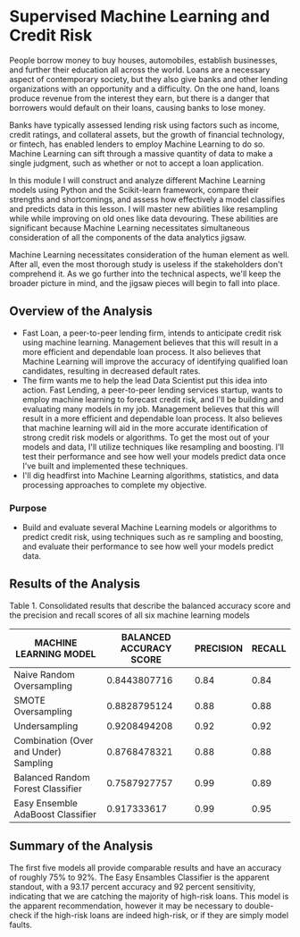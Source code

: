 # Supervised Machine Learning and Credit Risk

People borrow money to buy houses, automobiles, establish businesses, and further their education all across the world. Loans are a necessary aspect of contemporary society, but they also give banks and other lending organizations with an opportunity and a difficulty. On the one hand, loans produce revenue from the interest they earn, but there is a danger that borrowers would default on their loans, causing banks to lose money.

Banks have typically assessed lending risk using factors such as income, credit ratings, and collateral assets, but the growth of financial technology, or fintech, has enabled lenders to employ Machine Learning to do so. Machine Learning can sift through a massive quantity of data to make a single judgment, such as whether or not to accept a loan application.

In this module I will construct and analyze different Machine Learning models using Python and the Scikit-learn framework, compare their strengths and shortcomings, and assess how effectively a model classifies and predicts data in this lesson. I will master new abilities like resampling while while improving on old ones like data devouring. These abilities are significant because Machine Learning necessitates simultaneous consideration of all the components of the data analytics jigsaw.

Machine Learning necessitates consideration of the human element as well. After all, even the most thorough study is useless if the stakeholders don't comprehend it. As we go further into the technical aspects, we'll keep the broader picture in mind, and the jigsaw pieces will begin to fall into place.

## Overview of the Analysis

* Fast Loan, a peer-to-peer lending firm, intends to anticipate credit risk using machine learning. Management believes that this will result in a more efficient and dependable loan process. It also believes that Machine Learning will improve the accuracy of identifying qualified loan candidates, resulting in decreased default rates.
* The firm wants me to help the lead Data Scientist put this idea into action. Fast Lending, a peer-to-peer lending services startup, wants to employ machine learning to forecast credit risk, and I'll be building and evaluating many models in my job. Management believes that this will result in a more efficient and dependable loan process. It also believes that machine learning will aid in the more accurate identification of strong credit risk models or algorithms. To get the most out of your models and data, I'll utilize techniques like resampling and boosting. I'll test their performance and see how well your models predict data once I've built and implemented these techniques.
* I'll dig headfirst into Machine Learning algorithms, statistics, and data processing approaches to complete my objective.

### Purpose
* Build and evaluate several Machine Learning models or algorithms to predict credit risk, using techniques such as re sampling and boosting, and evaluate their performance to see how well your models predict data. 

## Results of the Analysis

Table 1. Consolidated results that describe the balanced accuracy score and the precision and recall scores of all six machine learning models

| MACHINE LEARNING MODEL | BALANCED ACCURACY SCORE | PRECISION | RECALL
| ----------- | ----------- | ----------- | -----------
| Naive Random Oversampling | 0.8443807716 | 0.84 | 0.84
| SMOTE Oversampling | 0.8828795124 | 0.88 | 0.88
| Undersampling | 0.9208494208 | 0.92 | 0.92
| Combination (Over and Under) Sampling | 0.8768478321 | 0.88 | 0.88
| Balanced Random Forest Classifier | 0.7587927757 | 0.99 | 0.89
| Easy Ensemble AdaBoost Classifier | 0.917333617 | 0.99 | 0.95


## Summary of the Analysis

The first five models all provide comparable results and have an accuracy of roughly 75% to 92%. The Easy Ensambles Classifier is the apparent standout, with a 93.17 percent accuracy and 92 percent sensitivity, indicating that we are catching the majority of high-risk loans. This model is the apparent recommendation, however it may be necessary to double-check if the high-risk loans are indeed high-risk, or if they are simply model faults.
